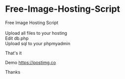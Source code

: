 # Free-Image-Hosting-Script
Free Image Hosting Script<br/><br/>
Upload all files to your hosting<br/>
Edit db.php<br/>
Upload sql to your phpmyadmin

That's it<br/>

Demo https://postimg.co<br/>

Thanks<br/>

